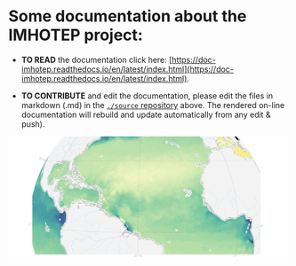 # Some documentation about the IMHOTEP project:

* __TO READ__ the documentation click here: [https://doc-imhotep.readthedocs.io/en/latest/index.html](https://doc-imhotep.readthedocs.io/en/latest/index.html).

* __TO CONTRIBUTE__  and edit the documentation, please edit the files in markdown (.md) in the [`./source` repository](https://github.com/imhotep-project/doc-imhotep/tree/main/source) above. The rendered on-line documentation will rebuild and update automatically from any edit & push).

![imhotep](https://github.com/imhotep-project/doc-imhotep/blob/main/source/img/sss-esa.png)

